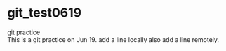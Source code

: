 # git_test0619
git practice  
This is a git practice on Jun 19.
add a line locally
also add a line remotely.
